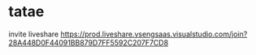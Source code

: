 # tatae

invite liveshare 
https://prod.liveshare.vsengsaas.visualstudio.com/join?28A448D0F44091BB879D7FF5592C207F7CD8
